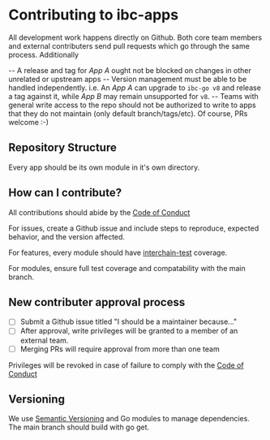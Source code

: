 # Contributing to ibc-apps

All development work happens directly on Github.  Both core team members and external contributers send pull requests which go through the same process.  Additionally

-- A release and tag for _App A_ ought not be blocked on changes in other unrelated or upstream apps
-- Version management must be able to be handled independently. i.e. An _App A_ can upgrade to `ibc-go v8` and release a tag against it, while _App B_ may remain unsupported for `v8`.
-- Teams with general write access to the repo should not be authorized to write to apps that they do not maintain (only default branch/tags/etc). Of course, PRs welcome :-)


## Repository Structure

Every app should be its own module in it's own directory.


## How can I contribute?

All contributions should abide by the [Code of Conduct](./CODE_OF_CONDUCT.md)

For issues, create a Github issue and include steps to reproduce, expected behavior, and the version affected.

For features, every module should have [interchain-test](https://github.com/strangelove-ventures/interchaintest) coverage.

For modules, ensure full test coverage and compatability with the main branch.


## New contributer approval process

- [ ] Submit a Github issue titled "I should be a maintainer because..."
- [ ] After approval, write privileges will be granted to a member of an external team.
- [ ] Merging PRs will require approval from more than one team

Privileges will be revoked in case of failure to comply with the [Code of Conduct](../CODE_OF_CONDUCT.md)


## Versioning

We use [Semantic Versioning](https://semver.org/spec/v2.0.0.html) and Go modules to manage dependencies.  The main branch should build with go get.
